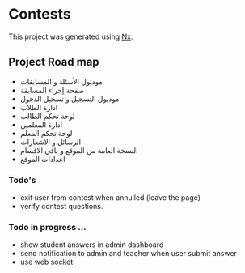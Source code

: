 # Contests

This project was generated using [Nx](https://nx.dev).

## Project Road map

- موديول الأسئلة و المسابقات
- صفحة إجراء المسابقة
- موديول التسجيل و تسجيل الدخول
- ادارة الطلاب
- لوحة تحكم الطالب
- ادارة المعلمين
- لوحة تحكم المعلم
- الرسائل و الاشعارات
- النسخة العامة من الموقع و باقي الاقسام
- اعدادات الموقع

### Todo's

- exit user from contest when annulled (leave the page)
- verify contest questions.

### Todo in progress ...

- show student answers in admin dashboard
- send notification to admin and teacher when user submit answer
- use web socket
